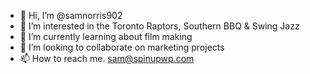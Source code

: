 - 👋 Hi, I’m @samnorris902
- 👀 I’m interested in the Toronto Raptors, Southern BBQ & Swing Jazz
- 🌱 I’m currently learning about film making
- 💞️ I’m looking to collaborate on marketing projects
- 📫 How to reach me. sam@spinupwp.com

<!---
samnorris902/samnorris902 is a ✨ special ✨ repository because its `README.md` (this file) appears on your GitHub profile.
You can click the Preview link to take a look at your changes.
--->

